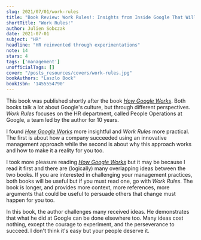 ```yaml
---
slug: 2021/07/01/work-rules
title: "Book Review: Work Rules!: Insights from Inside Google That Will Transform How You Live and Lead"
shortTitle: "Work Rules!"
author: Julien Sobczak
date: 2021-07-01
subject: "HR"
headline: "HR reinvented through experimentations"
note: 14
stars: 4
tags: ['management']
unofficialTags: []
cover: "/posts_resources/covers/work-rules.jpg"
bookAuthors: "Laszlo Bock"
bookIsbn: '1455554790'
---
```



This book was published shortly after the book [_How Google Works_](/read/2021/05/22/how-google-works). Both books talk a lot about Google's culture, but through different perspectives. _Work Rules_ focuses on the HR department, called People Operations at Google, a team led by the author for 10 years.

I found [_How Google Works_](/read/2021/05/22/how-google-works) more insightful and _Work Rules_ more practical. The first is about how a company succeeded using an innovative management approach while the second is about why this approach works and how to make it a reality for you too.

I took more pleasure reading [_How Google Works_](/read/2021/05/22/how-google-works) but it may be because I read it first and there are (logically) many overlapping ideas between the two books. If you are interested in challenging your management practices, both books will be useful but if you must read one, go with _Work Rules_. The book is longer, and provides more context, more references, more arguments that could be useful to persuade others that change must happen for you too.

In this book, the author challenges many received ideas. He demonstrates that what he did at Google can be done elsewhere too. Many ideas cost nothing, except the courage to experiment, and the perseverance to succeed. I don't think it's easy but your people deserve it.

